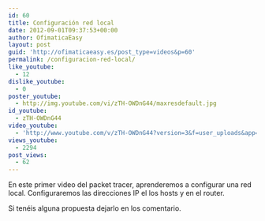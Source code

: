 ```yaml
---
id: 60
title: Configuración red local
date: 2012-09-01T09:37:53+00:00
author: OfimaticaEasy
layout: post
guid: 'http://ofimaticaeasy.es/post_type=videos&p=60'
permalink: /configuracion-red-local/
like_youtube:
  - 12
dislike_youtube:
  - 0
poster_youtube:
  - http://img.youtube.com/vi/zTH-OWDnG44/maxresdefault.jpg
id_youtube:
  - zTH-OWDnG44
video_youtube:
  - 'http://www.youtube.com/v/zTH-OWDnG44?version=3&f=user_uploads&app=youtube_gdata'
views_youtube:
  - 2294
post_views:
  - 62
---
```

En este primer video del packet tracer, aprenderemos a configurar una red local. Configuraremos las direcciones IP el los hosts y en el router.

Si tenéis alguna propuesta dejarlo en los comentario.